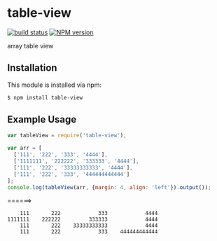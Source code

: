 table-view
========
[![build status](https://secure.travis-ci.org/ruanyl/table-view.svg)](http://travis-ci.org/ruanyl/table-view)
[![NPM version](https://badge.fury.io/js/table-view.svg)](http://badge.fury.io/js/table-view)

array table view

## Installation

This module is installed via npm:

``` bash
$ npm install table-view
```

## Example Usage

``` js
var tableView = require('table-view');

var arr = [
  ['111', '222', '333', '4444'],
  ['1111111', '222222', '333333', '4444'],
  ['111', '222', '33333333333', '4444'],
  ['111', '222', '333', '444444444444']
];
console.log(tableView(arr, {margin: 4, align: 'left'}).output());
```

======>

```
    111       222            333            4444
1111111    222222         333333            4444
    111       222    33333333333            4444
    111       222            333    444444444444
```
